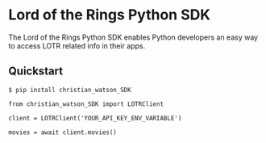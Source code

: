 # Lord of the Rings Python SDK

The Lord of the Rings Python SDK enables Python developers an easy way to access LOTR related info in their apps.

## Quickstart

`$ pip install christian_watson_SDK`

    from christian_watson_SDK import LOTRClient

    client = LOTRClient('YOUR_API_KEY_ENV_VARIABLE')

    movies = await client.movies()
